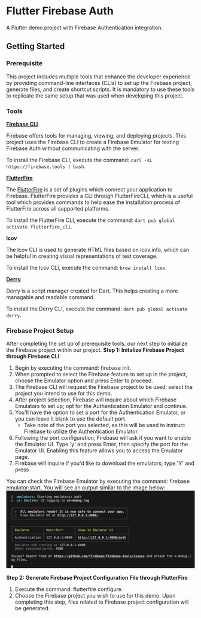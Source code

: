 # Flutter Firebase Auth

A Flutter demo project with Firebase Authentication integration.

## Getting Started

### Prerequisite
This project includes multiple tools that enhance the developer experience by providing command-line interfaces (CLIs) to set up the Firebase project, generate files, and create shortcut scripts. It is mandatory to use these tools to replicate the same setup that was used when developing this project.

### Tools

**[Firebase CLI](https://firebase.google.com/docs/cli)**

Firebase offers tools for managing, viewing, and deploying projects. This project uses the Firebase CLI to create a Firebase Emulator for testing Firebase Auth without communicating with the server. 

To install the Firebase CLI, execute the command: `curl -sL https://firebase.tools | bash`.

**[FlutterFire](https://firebase.flutter.dev/docs/cli/)**

The [FlutterFire](https://firebase.flutter.dev/docs/overview) is a set of plugins which connect your application to Firebase. FlutterFire provides a CLI through FlutterFireCLI, which is a useful tool which provides commands to help ease the installation process of FlutterFire across all supported platforms. 

To install the FlutterFire CLI, execute the command: `dart pub global activate flutterfire_cli`.

**lcov**

The lcov CLI is used to generate HTML files based on lcov.info, which can be helpful in creating visual representations of test coverage.

To install the lcov CLI, execute the command: `brew install lcov`. 

**[Derry](https://pub.dev/packages/derry)**

Derry is a script manager created for Dart. This helps creating a more managable and readable command.

To install the Derry CLI, execute the command: `dart pub global activate derry`.


### Firebase Project Setup
After completing the set up of prerequisite tools, our next step to initialize the Firebase project within our project. 
**Step 1: Initalize Firebase Project through Firebase CLI**
1. Begin by executing the command: firebase init.
2. When prompted to select the Firebase feature to set up in the project, choose the Emulator option and press Enter to proceed.
3. The Firebase CLI will request the Firebase project to be used; select the project you intend to use for this demo.
4. After project selection, Firebase will inquire about which Firebase Emulators to set up; opt for the Authentication Emulator and continue.
5. You'll have the option to set a port for the Authentication Emulator, or you can leave it blank to use the default port.
   - Take note of the port you selected, as this will be used to instruct Firebase to utilize the Authentication Emulator.
6. Following the port configuration, Firebase will ask if you want to enable the Emulator UI. Type 'y' and press Enter, then specify the port for the Emulator UI. Enabling this feature allows you to access the Emulator page.
7. Firebase will inquire if you'd like to download the emulators; type 'Y' and press 
  
You can check the Firebase Emulator by executing the command: firebase emulator:start. You will see an output similar to the image below:
![Alt text](./docs/images/firebase-emulator-start.png "Firebase Emulator:Start Result")


**Step 2: Generate Firebase Project Configuration File through FlutterFire**
1. Execute the command: flutterfire configure.
2. Choose the Firebase project you wish to use for this demo.
Upon completing this step, files related to Firebase project configuration will be generated.

